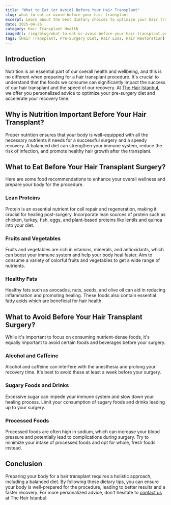 ```yaml
---
title: "What to Eat (or Avoid) Before Your Hair Transplant"
slug: what-to-eat-or-avoid-before-your-hair-transplant
excerpt: Learn about the best dietary choices to optimize your hair transplant results and what foods to avoid pre-surgery.
date: 2025-04-26
category: Hair Transplant Health
imageUrl: /img/blog/what-to-eat-or-avoid-before-your-hair-transplant.png
tags: [Hair Transplant, Pre-Surgery Diet, Hair Loss, Hair Restoration]
---
```


<h2>Introduction</h2>
<p>Nutrition is an essential part of our overall health and wellbeing, and this is no different when preparing for a hair transplant procedure. It's crucial to understand that the foods we consume can significantly impact the success of our hair transplant and the speed of our recovery. At <a href='https://thehairistanbul.com'>The Hair Istanbul</a>, we offer you personalized advice to optimize your pre-surgery diet and accelerate your recovery time.</p>

<h2>Why is Nutrition Important Before Your Hair Transplant?</h2>
<p>Proper nutrition ensures that your body is well-equipped with all the necessary nutrients it needs for a successful surgery and a speedy recovery. A balanced diet can strengthen your immune system, reduce the risk of infection, and promote healthy hair growth after the transplant.</p>

<h2>What to Eat Before Your Hair Transplant Surgery?</h2>
<p>Here are some food recommendations to enhance your overall wellness and prepare your body for the procedure.</p>

<h3>Lean Proteins</h3>
<p>Protein is an essential nutrient for cell repair and regeneration, making it crucial for healing post-surgery. Incorporate lean sources of protein such as chicken, turkey, fish, eggs, and plant-based proteins like lentils and quinoa into your diet.</p>

<h3>Fruits and Vegetables</h3>
<p>Fruits and vegetables are rich in vitamins, minerals, and antioxidants, which can boost your immune system and help your body heal faster. Aim to consume a variety of colorful fruits and vegetables to get a wide range of nutrients.</p>

<h3>Healthy Fats</h3>
<p>Healthy fats such as avocados, nuts, seeds, and olive oil can aid in reducing inflammation and promoting healing. These foods also contain essential fatty acids which are beneficial for hair health.</p>

<h2>What to Avoid Before Your Hair Transplant Surgery?</h2>
<p>While it's important to focus on consuming nutrient-dense foods, it's equally important to avoid certain foods and beverages before your surgery.</p>

<h3>Alcohol and Caffeine</h3>
<p>Alcohol and caffeine can interfere with the anesthesia and prolong your recovery time. It's best to avoid these at least a week before your surgery.</p>

<h3>Sugary Foods and Drinks</h3>
<p>Excessive sugar can impede your immune system and slow down your healing process. Limit your consumption of sugary foods and drinks leading up to your surgery.</p>

<h3>Processed Foods</h3>
<p>Processed foods are often high in sodium, which can increase your blood pressure and potentially lead to complications during surgery. Try to minimize your intake of processed foods and opt for whole, fresh foods instead.</p>

<h2>Conclusion</h2>
<p>Preparing your body for a hair transplant requires a holistic approach, including a balanced diet. By following these dietary tips, you can ensure your body is well-prepared for the procedure, leading to better results and a faster recovery. For more personalized advice, don't hesitate to <a href='https://thehairistanbul.com/contact'>contact us</a> at The Hair Istanbul.</p>
